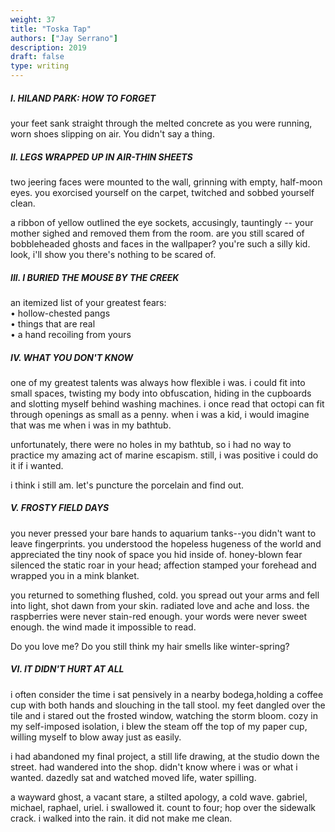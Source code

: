 ```yaml
---
weight: 37
title: "Toska Tap"
authors: ["Jay Serrano"]
description: 2019
draft: false
type: writing
---
```


##### I. HILAND PARK: HOW TO FORGET
your feet sank straight through the melted concrete as you were running, worn shoes slipping on air. You didn't say a thing.

##### II. LEGS WRAPPED UP IN AIR-THIN SHEETS
two jeering faces were mounted to the wall, grinning with empty, half-moon eyes. you exorcised yourself on the carpet, twitched and sobbed yourself clean.  

a ribbon of yellow outlined the eye sockets, accusingly, tauntingly -- your mother sighed and removed them from the room. are you still scared of bobbleheaded ghosts and faces in the wallpaper? you're such a silly kid. look, i'll show you there's nothing to be scared of.

##### III. I BURIED THE MOUSE BY THE CREEK
an itemized list of your greatest fears:  
• hollow-chested pangs  
• things that are real  
• a hand recoiling from yours

##### IV. WHAT YOU DON'T KNOW
one of my greatest talents was always how flexible i was. i could fit into small spaces, twisting my body into obfuscation, hiding in the cupboards and slotting myself behind washing machines. i once read that octopi can fit through openings as small as a penny. when i was a kid, i would imagine that was me when i was in my bathtub.  

unfortunately, there were no holes in my bathtub, so i had no way to practice my amazing act of marine escapism. still, i was positive i could do it if i wanted.  

i think i still am. let's puncture the porcelain and find out.

##### V. FROSTY FIELD DAYS
you never pressed your bare hands to aquarium tanks--you didn't want to leave fingerprints. you understood the hopeless hugeness of the world and appreciated the tiny nook of space you hid inside of. honey-blown fear silenced the static roar in your head; affection stamped your forehead and wrapped you in a mink blanket.  

you returned to something flushed, cold. you spread out your arms and fell into light, shot dawn from your skin. radiated love and ache and loss. the raspberries were never stain-red enough. your words were never sweet enough. the wind made it impossible to read.  

Do you love me? Do you still think my hair smells like winter-spring?

##### VI. IT DIDN'T HURT AT ALL
i often consider the time i sat pensively in a nearby bodega,holding a coffee cup with both hands and slouching in the tall stool. my feet dangled over the tile and i stared out the frosted window, watching the storm bloom. cozy in my self-imposed isolation, i blew the steam off the top of my paper cup, willing myself to blow away just as easily.  

i had abandoned my final project, a still life drawing, at the studio down the street. had wandered into the shop. didn't know where i was or what i wanted. dazedly sat and watched moved life, water spilling.  

a wayward ghost, a vacant stare, a stilted apology, a cold wave. gabriel, michael, raphael, uriel. i swallowed it. count to four; hop over the sidewalk crack. i walked into the rain. it did not make me clean.  
